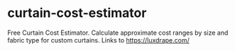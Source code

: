 # curtain-cost-estimator
Free Curtain Cost Estimator. Calculate approximate cost ranges by size and fabric type for custom curtains. Links to https://luxdrape.com/

